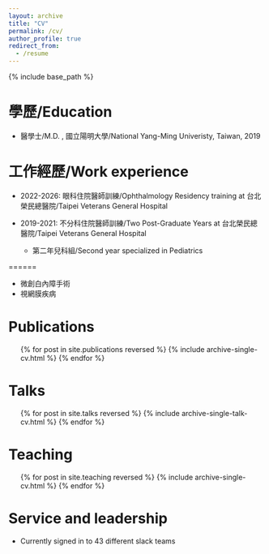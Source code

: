```yaml
---
layout: archive
title: "CV"
permalink: /cv/
author_profile: true
redirect_from:
  - /resume
---
```


{% include base_path %}

學歷/Education
======
* 醫學士/M.D. , 國立陽明大學/National Yang-Ming Univeristy, Taiwan, 2019

工作經歷/Work experience
======
* 2022-2026: 眼科住院醫師訓練/Ophthalmology Residency training at 台北榮民總醫院/Taipei Veterans General Hospital

* 2019-2021: 不分科住院醫師訓練/Two Post-Graduate Years at 台北榮民總醫院/Taipei Veterans General Hospital
  * 第二年兒科組/Second year specialized in Pediatrics  



======
* 微創白內障手術
* 視網膜疾病

Publications
======
  <ul>{% for post in site.publications reversed %}
    {% include archive-single-cv.html %}
  {% endfor %}</ul>
  
Talks
======
  <ul>{% for post in site.talks reversed %}
    {% include archive-single-talk-cv.html  %}
  {% endfor %}</ul>
  
Teaching
======
  <ul>{% for post in site.teaching reversed %}
    {% include archive-single-cv.html %}
  {% endfor %}</ul>
  
Service and leadership
======
* Currently signed in to 43 different slack teams
